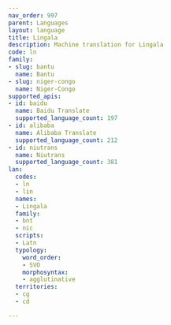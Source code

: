 ```yaml
---
nav_order: 997
parent: Languages
layout: language
title: Lingala
description: Machine translation for Lingala
code: ln
family:
- slug: bantu
  name: Bantu
- slug: niger-congo
  name: Niger-Congo
supported_apis:
- id: baidu
  name: Baidu Translate
  supported_language_count: 197
- id: alibaba
  name: Alibaba Translate
  supported_language_count: 212
- id: niutrans
  name: Niutrans
  supported_language_count: 381
lan:
  codes:
  - ln
  - lin
  names:
  - Lingala
  family:
  - bnt
  - nic
  scripts:
  - Latn
  typology:
    word_order:
    - SVO
    morphosyntax:
    - agglutinative
  territories:
  - cg
  - cd

---
```



